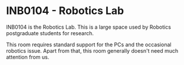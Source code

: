 # INB0104 - Robotics Lab

INB0104 is the Robotics Lab. This is a large space used by Robotics postgraduate students for research.

This room requires standard support for the PCs and the occasional robotics issue. Apart from that, this room generally 
doesn't need much attention from us.